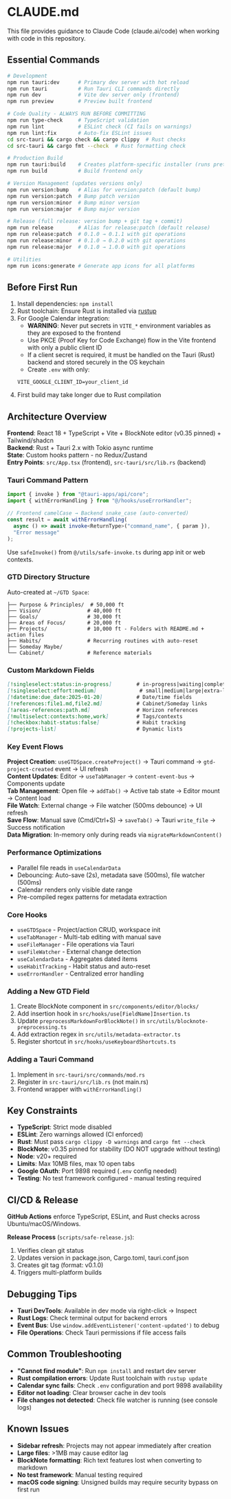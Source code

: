 # CLAUDE.md

This file provides guidance to Claude Code (claude.ai/code) when working with code in this repository.

## Essential Commands

```bash
# Development
npm run tauri:dev      # Primary dev server with hot reload
npm run tauri          # Run Tauri CLI commands directly
npm run dev            # Vite dev server only (frontend)
npm run preview        # Preview built frontend

# Code Quality - ALWAYS RUN BEFORE COMMITTING
npm run type-check     # TypeScript validation
npm run lint           # ESLint check (CI fails on warnings)
npm run lint:fix       # Auto-fix ESLint issues
cd src-tauri && cargo check && cargo clippy  # Rust checks
cd src-tauri && cargo fmt --check  # Rust formatting check

# Production Build
npm run tauri:build    # Creates platform-specific installer (runs pretauri:build automatically)
npm run build          # Build frontend only

# Version Management (updates versions only)
npm run version:bump   # Alias for version:patch (default bump)
npm run version:patch  # Bump patch version
npm run version:minor  # Bump minor version
npm run version:major  # Bump major version

# Release (full release: version bump + git tag + commit)
npm run release        # Alias for release:patch (default release)
npm run release:patch  # 0.1.0 → 0.1.1 with git operations
npm run release:minor  # 0.1.0 → 0.2.0 with git operations
npm run release:major  # 0.1.0 → 1.0.0 with git operations

# Utilities
npm run icons:generate # Generate app icons for all platforms
```

## Before First Run

1. Install dependencies: `npm install`
2. Rust toolchain: Ensure Rust is installed via [rustup](https://rustup.rs/)
3. For Google Calendar integration:
   - **WARNING**: Never put secrets in `VITE_*` environment variables as they are exposed to the frontend
   - Use PKCE (Proof Key for Code Exchange) flow in the Vite frontend with only a public client ID
   - If a client secret is required, it must be handled on the Tauri (Rust) backend and stored securely in the OS keychain
   - Create `.env` with only:
   ```
   VITE_GOOGLE_CLIENT_ID=your_client_id
   ```
4. First build may take longer due to Rust compilation

## Architecture Overview

**Frontend**: React 18 + TypeScript + Vite + BlockNote editor (v0.35 pinned) + Tailwind/shadcn  
**Backend**: Rust + Tauri 2.x with Tokio async runtime  
**State**: Custom hooks pattern - no Redux/Zustand  
**Entry Points**: `src/App.tsx` (frontend), `src-tauri/src/lib.rs` (backend)

### Tauri Command Pattern

```typescript
import { invoke } from "@tauri-apps/api/core";
import { withErrorHandling } from "@/hooks/useErrorHandler";

// Frontend camelCase → Backend snake_case (auto-converted)
const result = await withErrorHandling(
  async () => await invoke<ReturnType>("command_name", { param }),
  "Error message"
);
```

Use `safeInvoke()` from `@/utils/safe-invoke.ts` during app init or web contexts.

### GTD Directory Structure

Auto-created at `~/GTD Space`:

```
├── Purpose & Principles/  # 50,000 ft
├── Vision/               # 40,000 ft  
├── Goals/                # 30,000 ft
├── Areas of Focus/       # 20,000 ft
├── Projects/             # 10,000 ft - Folders with README.md + action files
├── Habits/               # Recurring routines with auto-reset
├── Someday Maybe/        
└── Cabinet/              # Reference materials
```

### Custom Markdown Fields

```markdown
[!singleselect:status:in-progress]        # in-progress|waiting|completed
[!singleselect:effort:medium]              # small|medium|large|extra-large
[!datetime:due_date:2025-01-20]           # Date/time fields
[!references:file1.md,file2.md]           # Cabinet/Someday links
[!areas-references:path.md]               # Horizon references
[!multiselect:contexts:home,work]         # Tags/contexts
[!checkbox:habit-status:false]            # Habit tracking
[!projects-list]                          # Dynamic lists
```

### Key Event Flows

**Project Creation**: `useGTDSpace.createProject()` → Tauri command → `gtd-project-created` event → UI refresh  
**Content Updates**: Editor → `useTabManager` → `content-event-bus` → Components update  
**Tab Management**: Open file → `addTab()` → Active tab state → Editor mount → Content load  
**File Watch**: External change → File watcher (500ms debounce) → UI refresh  
**Save Flow**: Manual save (Cmd/Ctrl+S) → `saveTab()` → Tauri `write_file` → Success notification  
**Data Migration**: In-memory only during reads via `migrateMarkdownContent()`

### Performance Optimizations

- Parallel file reads in `useCalendarData`  
- Debouncing: Auto-save (2s), metadata save (500ms), file watcher (500ms)  
- Calendar renders only visible date range  
- Pre-compiled regex patterns for metadata extraction

### Core Hooks

- `useGTDSpace` - Project/action CRUD, workspace init
- `useTabManager` - Multi-tab editing with manual save
- `useFileManager` - File operations via Tauri
- `useFileWatcher` - External change detection
- `useCalendarData` - Aggregates dated items
- `useHabitTracking` - Habit status and auto-reset
- `useErrorHandler` - Centralized error handling

### Adding a New GTD Field

1. Create BlockNote component in `src/components/editor/blocks/`
2. Add insertion hook in `src/hooks/use[FieldName]Insertion.ts`
3. Update `preprocessMarkdownForBlockNote()` in `src/utils/blocknote-preprocessing.ts`
4. Add extraction regex in `src/utils/metadata-extractor.ts`
5. Register shortcut in `src/hooks/useKeyboardShortcuts.ts`

### Adding a Tauri Command

1. Implement in `src-tauri/src/commands/mod.rs`
2. Register in `src-tauri/src/lib.rs` (not main.rs)
3. Frontend wrapper with `withErrorHandling()`

## Key Constraints

- **TypeScript**: Strict mode disabled
- **ESLint**: Zero warnings allowed (CI enforced)
- **Rust**: Must pass `cargo clippy -D warnings` and `cargo fmt --check`
- **BlockNote**: v0.35 pinned for stability (DO NOT upgrade without testing)
- **Node**: v20+ required
- **Limits**: Max 10MB files, max 10 open tabs
- **Google OAuth**: Port 9898 required (`.env` config needed)
- **Testing**: No test framework configured - manual testing required

## CI/CD & Release

**GitHub Actions** enforce TypeScript, ESLint, and Rust checks across Ubuntu/macOS/Windows.

**Release Process** (`scripts/safe-release.js`):
1. Verifies clean git status
2. Updates version in package.json, Cargo.toml, tauri.conf.json
3. Creates git tag (format: v0.1.0)
4. Triggers multi-platform builds

## Debugging Tips

- **Tauri DevTools**: Available in dev mode via right-click → Inspect
- **Rust Logs**: Check terminal output for backend errors
- **Event Bus**: Use `window.addEventListener('content-updated')` to debug
- **File Operations**: Check Tauri permissions if file access fails

## Common Troubleshooting

- **"Cannot find module"**: Run `npm install` and restart dev server
- **Rust compilation errors**: Update Rust toolchain with `rustup update`
- **Calendar sync fails**: Check `.env` configuration and port 9898 availability
- **Editor not loading**: Clear browser cache in dev tools
- **File changes not detected**: Check file watcher is running (see console logs)

## Known Issues

- **Sidebar refresh**: Projects may not appear immediately after creation
- **Large files**: >1MB may cause editor lag
- **BlockNote formatting**: Rich text features lost when converting to markdown
- **No test framework**: Manual testing required
- **macOS code signing**: Unsigned builds may require security bypass on first run